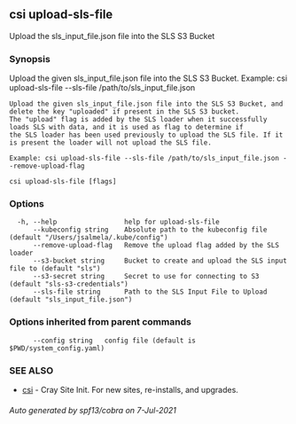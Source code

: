 ## csi upload-sls-file

Upload the sls_input_file.json file into the SLS S3 Bucket

### Synopsis

Upload the given sls_input_file.json file into the SLS S3 Bucket.
	Example: csi upload-sls-file --sls-file /path/to/sls_input_file.json

	Upload the given sls_input_file.json file into the SLS S3 Bucket, and delete the key "uploaded" if present in the SLS S3 bucket.
	The "upload" flag is added by the SLS loader when it successfully loads SLS with data, and it is used as flag to determine if 
	the SLS loader has been used previously to upload the SLS file. If it is present the loader will not upload the SLS file.

	Example: csi upload-sls-file --sls-file /path/to/sls_input_file.json --remove-upload-flag
	

```
csi upload-sls-file [flags]
```

### Options

```
  -h, --help                 help for upload-sls-file
      --kubeconfig string    Absolute path to the kubeconfig file (default "/Users/jsalmela/.kube/config")
      --remove-upload-flag   Remove the upload flag added by the SLS loader
      --s3-bucket string     Bucket to create and upload the SLS input file to (default "sls")
      --s3-secret string     Secret to use for connecting to S3 (default "sls-s3-credentials")
      --sls-file string      Path to the SLS Input File to Upload (default "sls_input_file.json")
```

### Options inherited from parent commands

```
      --config string   config file (default is $PWD/system_config.yaml)
```

### SEE ALSO

* [csi](csi.md)	 - Cray Site Init. For new sites, re-installs, and upgrades.

###### Auto generated by spf13/cobra on 7-Jul-2021
